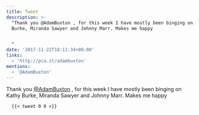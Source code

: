 ```yaml
---
title: Tweet
description: >-
  "Thank you @AdamBuxton , for this week I have mostly been binging on Kathy
  Burke, Miranda Sawyer and Johnny Marr. Makes me happy


  "
date: '2017-11-22T18:11:34+00:00'
links:
  - 'http://pca.st/adambuxton'
mentions:
  - '@AdamBuxton'
---
```

Thank you [@AdamBuxton](https://twitter.com/@AdamBuxton) , for this week I have mostly been binging on Kathy Burke, Miranda Sawyer and Johnny Marr. Makes me happy


      {{< tweet 0 0 >}}
    
